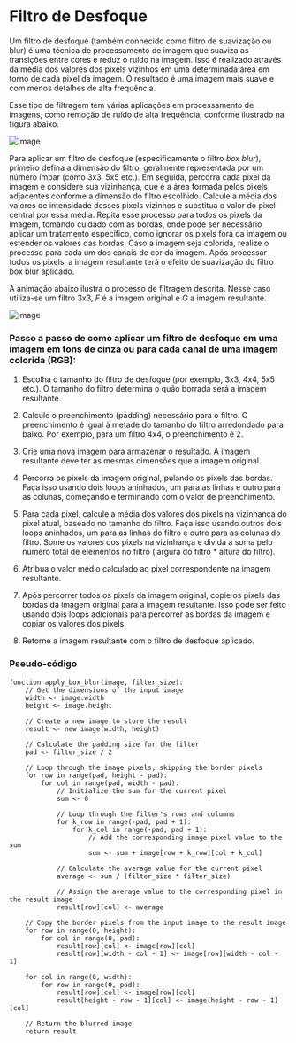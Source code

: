 # Filtro de Desfoque

Um filtro de desfoque (também conhecido como filtro de suavização ou blur) é uma técnica de processamento de imagem que suaviza as transições entre cores e reduz o ruído na imagem. Isso é realizado através da média dos valores dos pixels vizinhos em uma determinada área em torno de cada pixel da imagem. O resultado é uma imagem mais suave e com menos detalhes de alta frequência.

Esse tipo de filtragem tem várias aplicações em processamento de imagens, como remoção de ruído de alta frequência, conforme ilustrado na figura abaixo.

![image](https://user-images.githubusercontent.com/10417566/229540522-bb4017a4-c391-4f8c-b91d-d202f10a3ef9.png)

Para aplicar um filtro de desfoque (especificamente o filtro _box blur_), primeiro defina a dimensão do filtro, geralmente representada por um número ímpar (como 3x3, 5x5 etc.). Em seguida, percorra cada pixel da imagem e considere sua vizinhança, que é a área formada pelos pixels adjacentes conforme a dimensão do filtro escolhido. Calcule a média dos valores de intensidade desses pixels vizinhos e substitua o valor do pixel central por essa média. Repita esse processo para todos os pixels da imagem, tomando cuidado com as bordas, onde pode ser necessário aplicar um tratamento específico, como ignorar os pixels fora da imagem ou estender os valores das bordas. Caso a imagem seja colorida, realize o processo para cada um dos canais de cor da imagem. Após processar todos os pixels, a imagem resultante terá o efeito de suavização do filtro box blur aplicado.

A animação abaixo ilustra o processo de filtragem descrita. Nesse caso utiliza-se um filtro 3x3, $F$ é a imagem original e $G$ a imagem resultante.

![image](https://ai.stanford.edu/~syyeung/cvweb/gifs/moving%20average.gif)

### Passo a passo de como aplicar um filtro de desfoque em uma imagem em tons de cinza ou para cada canal de uma imagem colorida (RGB):

1. Escolha o tamanho do filtro de desfoque (por exemplo, 3x3, 4x4, 5x5 etc.). O tamanho do filtro determina o quão borrada será a imagem resultante.

2. Calcule o preenchimento (padding) necessário para o filtro. O preenchimento é igual à metade do tamanho do filtro arredondado para baixo. Por exemplo, para um filtro 4x4, o preenchimento é 2.

3. Crie uma nova imagem para armazenar o resultado. A imagem resultante deve ter as mesmas dimensões que a imagem original.

4. Percorra os pixels da imagem original, pulando os pixels das bordas. Faça isso usando dois loops aninhados, um para as linhas e outro para as colunas, começando e terminando com o valor de preenchimento.

5. Para cada pixel, calcule a média dos valores dos pixels na vizinhança do pixel atual, baseado no tamanho do filtro. Faça isso usando outros dois loops aninhados, um para as linhas do filtro e outro para as colunas do filtro. Some os valores dos pixels na vizinhança e divida a soma pelo número total de elementos no filtro (largura do filtro * altura do filtro).

6. Atribua o valor médio calculado ao pixel correspondente na imagem resultante.

7. Após percorrer todos os pixels da imagem original, copie os pixels das bordas da imagem original para a imagem resultante. Isso pode ser feito usando dois loops adicionais para percorrer as bordas da imagem e copiar os valores dos pixels.

8. Retorne a imagem resultante com o filtro de desfoque aplicado.


### Pseudo-código

``` pseudocode
function apply_box_blur(image, filter_size):
    // Get the dimensions of the input image
    width <- image.width
    height <- image.height

    // Create a new image to store the result
    result <- new image(width, height)

    // Calculate the padding size for the filter
    pad <- filter_size / 2

    // Loop through the image pixels, skipping the border pixels
    for row in range(pad, height - pad):
        for col in range(pad, width - pad):
            // Initialize the sum for the current pixel
            sum <- 0

            // Loop through the filter's rows and columns
            for k_row in range(-pad, pad + 1):
                for k_col in range(-pad, pad + 1):
                    // Add the corresponding image pixel value to the sum
                    sum <- sum + image[row + k_row][col + k_col]

            // Calculate the average value for the current pixel
            average <- sum / (filter_size * filter_size)

            // Assign the average value to the corresponding pixel in the result image
            result[row][col] <- average

    // Copy the border pixels from the input image to the result image
    for row in range(0, height):
        for col in range(0, pad):
            result[row][col] <- image[row][col]
            result[row][width - col - 1] <- image[row][width - col - 1]

    for col in range(0, width):
        for row in range(0, pad):
            result[row][col] <- image[row][col]
            result[height - row - 1][col] <- image[height - row - 1][col]

    // Return the blurred image
    return result
```


